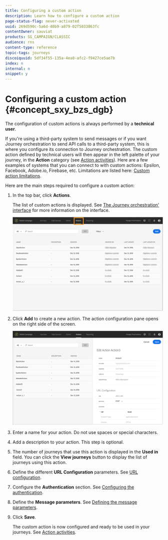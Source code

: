 ```yaml
---
title: Configuring a custom action
description: Learn how to configure a custom action
page-status-flag: never-activated
uuid: 269d590c-5a6d-40b9-a879-02f5033863fc
contentOwner: sauviat
products: SG_CAMPAIGN/CLASSIC
audience: rns
content-type: reference
topic-tags: journeys
discoiquuid: 5df34f55-135a-4ea8-afc2-f9427ce5ae7b
index: n
internal: n
snippet: y
---
```



# Configuring a custom action {#concept_sxy_bzs_dgb}

The configuration of custom actions is always performed by a **technical user**.

If you're using a third-party system to send messages or if you want Journey orchestration to send API calls to a third-party system, this is where you configure its connection to Journey orchestration. The custom action defined by technical users will then appear in the left palette of your journey, in the **Action** category (see [Action activities](../building-journeys/journeyaction.md#concept_hbj_hrt_52b)). Here are a few examples of systems that you can connect to with custom actions: Epsilon, Facebook, Adobe.io, Firebase, etc.
Limitations are listed here: [Custom action limitations](../custom-action/customlimitations.md#concept_lh2_df1_2gb).

Here are the main steps required to configure a custom action:

1. In the top bar, click **Actions**.

    The list of custom actions is displayed. See [The Journey orchestration' interface](../about/aboutinterface.md#concept_rcq_lqt_52b) for more information on the interface.

    ![](../assets/custom1.png)

1. Click **Add** to create a new action. The action configuration pane opens on the right side of the screen.

    ![](../assets/custom2.png)

1. Enter a name for your action. Do not use spaces or special characters.
1. Add a description to your action. This step is optional.
1. The number of journeys that use this action is displayed in the **Used in** field. You can click the **View journeys** button to display the list of  journeys using this action.
1. Define the different **URL Configuration** parameters. See [URL configuration](../custom-action/customurl.md#concept_gbg_1f1_2gb).
1. Configure the **Authentication** section. See [Configuring the authentication](../custom-action/customauthentication.md#concept_is4_cf1_2gb).
1. Define the **Message parameters**. See [Defining the message parameters](../custom-action/customparameters.md#concept_wy4_bf1_2gb).
1. Click **Save**. 

    The custom action is now configured and ready to be used in your journeys. See [Action activities](../building-journeys/journeyaction.md#concept_hbj_hrt_52b).
